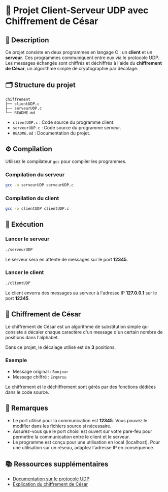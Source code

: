 # 📡 Projet Client-Serveur UDP avec Chiffrement de César

## 📝 Description
Ce projet consiste en deux programmes en langage C : un **client** et un **serveur**. Ces programmes communiquent entre eux via le protocole UDP. Les messages échangés sont chiffrés et déchiffrés à l'aide du **chiffrement de César**, un algorithme simple de cryptographie par décalage.

## 🗂️ Structure du projet
```
chiffrement
├── clientUDP.c
├── serveurUDP.c
└── README.md
```

* `clientUDP.c` : Code source du programme client.
* `serveurUDP.c` : Code source du programme serveur.
* `README.md` : Documentation du projet.

## ⚙️ Compilation
Utilisez le compilateur `gcc` pour compiler les programmes.

### Compilation du serveur
```bash
gcc -o serveurUDP serveurUDP.c
```

### Compilation du client
```bash
gcc -o clientUDP clientUDP.c
```

## 🚀 Exécution

### Lancer le serveur
```bash
./serveurUDP
```
Le serveur sera en attente de messages sur le port **12345**.

### Lancer le client
```bash
./clientUDP
```
Le client enverra des messages au serveur à l'adresse IP **127.0.0.1** sur le port **12345**.

## 🔐 Chiffrement de César
Le chiffrement de César est un algorithme de substitution simple qui consiste à décaler chaque caractère d'un message d'un certain nombre de positions dans l'alphabet.

Dans ce projet, le décalage utilisé est de **3** positions.

### Exemple
* Message original : `Bonjour`
* Message chiffré : `Erqmrxu`

Le chiffrement et le déchiffrement sont gérés par des fonctions dédiées dans le code source.

## 📌 Remarques
* Le port utilisé pour la communication est **12345**. Vous pouvez le modifier dans les fichiers source si nécessaire.
* Assurez-vous que le port choisi est ouvert sur votre pare-feu pour permettre la communication entre le client et le serveur.
* Le programme est conçu pour une utilisation en local (localhost). Pour une utilisation sur un réseau, adaptez l'adresse IP en conséquence.

## 📚 Ressources supplémentaires
* [Documentation sur le protocole UDP](https://fr.wikipedia.org/wiki/User_Datagram_Protocol)
* [Explication du chiffrement de César](https://fr.wikipedia.org/wiki/Chiffrement_par_d%C3%A9calage)